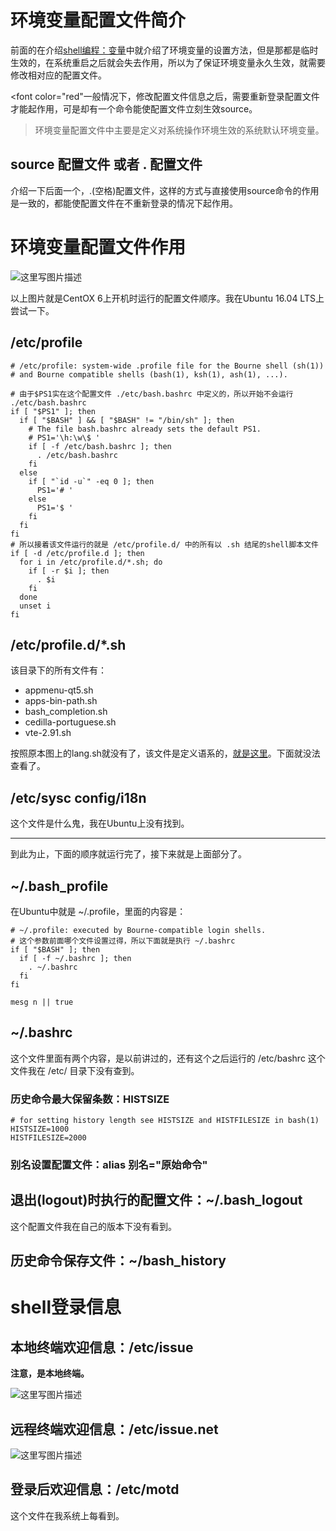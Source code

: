 # 环境变量配置文件简介

前面的在介绍[shell编程：变量](http://blog.csdn.net/yqxllwy/article/details/56048073#t2)中就介绍了环境变量的设置方法，但是那都是临时生效的，在系统重启之后就会失去作用，所以为了保证环境变量永久生效，就需要修改相对应的配置文件。

<font color="red"一般情况下，修改配置文件信息之后，需要重新登录配置文件才能起作用，可是却有一个命令能使配置文件立刻生效source。</font>

> 环境变量配置文件中主要是定义对系统操作环境生效的系统默认环境变量。

## source 配置文件 或者 . 配置文件

介绍一下后面一个，.(空格)配置文件，这样的方式与直接使用source命令的作用是一致的，都能使配置文件在不重新登录的情况下起作用。

# 环境变量配置文件作用 

![这里写图片描述](http://img.blog.csdn.net/20170221193155429?watermark/2/text/aHR0cDovL2Jsb2cuY3Nkbi5uZXQvWVFYTExXWQ==/font/5a6L5L2T/fontsize/400/fill/I0JBQkFCMA==/dissolve/70/gravity/SouthEast)

以上图片就是CentOX 6上开机时运行的配置文件顺序。我在Ubuntu 16.04 LTS上尝试一下。

## /etc/profile

	# /etc/profile: system-wide .profile file for the Bourne shell (sh(1))
	# and Bourne compatible shells (bash(1), ksh(1), ash(1), ...).

    # 由于$PS1实在这个配置文件 ./etc/bash.bashrc 中定义的，所以开始不会运行 ./etc/bash.bashrc
	if [ "$PS1" ]; then
	  if [ "$BASH" ] && [ "$BASH" != "/bin/sh" ]; then
	    # The file bash.bashrc already sets the default PS1.
	    # PS1='\h:\w\$ '
	    if [ -f /etc/bash.bashrc ]; then
	      . /etc/bash.bashrc
	    fi
	  else
	    if [ "`id -u`" -eq 0 ]; then
	      PS1='# '
	    else
	      PS1='$ '
	    fi
	  fi
	fi
	# 所以接着该文件运行的就是 /etc/profile.d/ 中的所有以 .sh 结尾的shell脚本文件
	if [ -d /etc/profile.d ]; then
	  for i in /etc/profile.d/*.sh; do
	    if [ -r $i ]; then
	      . $i
	    fi
	  done
	  unset i
	fi

## /etc/profile.d/*.sh

该目录下的所有文件有：

- appmenu-qt5.sh
- apps-bin-path.sh
- bash_completion.sh
- cedilla-portuguese.sh
- vte-2.91.sh

按照原本图上的lang.sh就没有了，该文件是定义语系的，[就是这里](http://blog.csdn.net/yqxllwy/article/details/56024823#t15)。下面就没法查看了。

## /etc/sysc config/i18n

这个文件是什么鬼，我在Ubuntu上没有找到。

-------------------------------------------

到此为止，下面的顺序就运行完了，接下来就是上面部分了。

## ~/.bash_profile 

在Ubuntu中就是 ~/.profile，里面的内容是：

    # ~/.profile: executed by Bourne-compatible login shells.
    # 这个参数前面哪个文件设置过得，所以下面就是执行 ~/.bashrc
    if [ "$BASH" ]; then
      if [ -f ~/.bashrc ]; then
        . ~/.bashrc
      fi
    fi

    mesg n || true
    
## ~/.bashrc  

这个文件里面有两个内容，是以前讲过的，还有这个之后运行的 /etc/bashrc 这个文件我在 /etc/ 目录下没有查到。

### 历史命令最大保留条数：HISTSIZE

    # for setting history length see HISTSIZE and HISTFILESIZE in bash(1)
    HISTSIZE=1000
    HISTFILESIZE=2000
    
### 别名设置配置文件：alias 别名="原始命令"

## 退出(logout)时执行的配置文件：~/.bash_logout

这个配置文件我在自己的版本下没有看到。

## 历史命令保存文件：~/bash_history

# shell登录信息

## 本地终端欢迎信息：/etc/issue

**注意，是本地终端。**

![这里写图片描述](http://img.blog.csdn.net/20170221210650792?watermark/2/text/aHR0cDovL2Jsb2cuY3Nkbi5uZXQvWVFYTExXWQ==/font/5a6L5L2T/fontsize/400/fill/I0JBQkFCMA==/dissolve/70/gravity/SouthEast)

## 远程终端欢迎信息：/etc/issue.net

![这里写图片描述](http://img.blog.csdn.net/20170221211111533?watermark/2/text/aHR0cDovL2Jsb2cuY3Nkbi5uZXQvWVFYTExXWQ==/font/5a6L5L2T/fontsize/400/fill/I0JBQkFCMA==/dissolve/70/gravity/SouthEast)

## 登录后欢迎信息：/etc/motd

这个文件在我系统上每看到。






    
    





